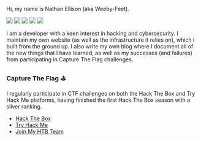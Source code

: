 <!-- ### Hi there 👋 -->

<!--
**Weeby-Feet/Weeby-Feet** is a ✨ _special_ ✨ repository because its `README.md` (this file) appears on your GitHub profile.

Here are some ideas to get you started:

- 🔭 I’m currently working on ...
- 🌱 I’m currently learning ...
- 👯 I’m looking to collaborate on ...
- 🤔 I’m looking for help with ...
- 💬 Ask me about ...
- 📫 How to reach me: ...
- 😄 Pronouns: ...
- ⚡ Fun fact: ...
-->

Hi, my name is Nathan Ellison (aka Weeby-Feet). 

<!-- Other format for links -->
<!-- [![Website](https://img.shields.io/badge/website-000000?style=for-the-badge&logo=About.me&logoColor=white)](https://nathan-ellison.com) 
[![LinkedIn](https://img.shields.io/badge/LinkedIn-0077B5?style=for-the-badge&logo=linkedin&logoColor=white)](https://www.linkedin.com/in/nathan-ellison-79a5681b3/)
[![Kali](https://img.shields.io/badge/Kali_Linux-557C94?style=for-the-badge&logo=kali-linux&logoColor=white)](https://www.kali.org/)
[![Spotify](https://img.shields.io/badge/Spotify-1ED760?&style=for-the-badge&logo=spotify&logoColor=white)](https://open.spotify.com/user/weeby_f33t?si=37605299f9414719) -->
<!-- [![VS Code](https://img.shields.io/badge/Visual_Studio_Code-0078D4?style=for-the-badge&logo=visual%20studio%20code&logoColor=white)](https://code.visualstudio.com/) -->

<!-- Links -->
<a href="https://nathan-ellison.com" target="_blank"><img src="https://img.shields.io/badge/website-000000?style=for-the-badge&logo=About.me&logoColor=white"></a> <!-- Website -->
<a href="https://www.linkedin.com/in/nathan-ellison-79a5681b3" target="_blank"><img src="https://img.shields.io/badge/LinkedIn-0077B5?style=for-the-badge&logo=linkedin&logoColor=white"></a> <!-- LinkedIn -->
<a href="https://www.kali.org/" target="_blank"><img src="https://img.shields.io/badge/Kali_Linux-557C94?style=for-the-badge&logo=kali-linux&logoColor=white"></a> <!-- Kali Linux -->
<a href="https://open.spotify.com/user/weeby_f33t?si=37605299f9414719" target="_blank"><img src="https://img.shields.io/badge/Spotify-1ED760?&style=for-the-badge&logo=spotify&logoColor=white"></a> <!-- Spotify -->
<a href="https://code.visualstudio.com/" target="_blank"><img src="https://img.shields.io/badge/Visual_Studio_Code-0078D4?style=for-the-badge&logo=visual%20studio%20code&logoColor=white"></a> <!-- VS Code -->

I am a developer with a keen interest in hacking and cybersecurity. I maintain my own website (as well as the infrastructure it relies on), which I built from the ground up. I also write my own blog where I document all of the new things that I have learned, as well as my successes (and failures) from participating in Capture The Flag challenges. 

### Capture The Flag ⛳

I regularly participate in CTF challenges on both the Hack The Box and Try Hack Me platforms, having finished the first Hack The Box season with a silver ranking. 

- [Hack The Box](https://app.hackthebox.com/profile/330840)
- [Try Hack Me](https://tryhackme.com/p/WeebyF33t)
- [Join My HTB Team](https://app.hackthebox.com/teams/overview/5292)

